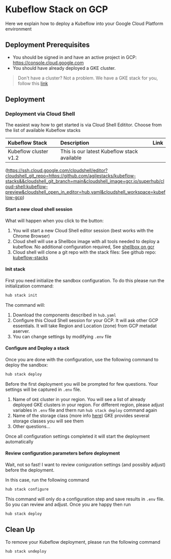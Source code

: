 # Kubeflow Stack on GCP

Here we explain how to deploy a Kubeflow into your Google Cloud Platform environment

## Deployment Prerequisites

* You should be signed in and have an active project in GCP: https://console.cloud.google.com
* You should have already deployed a GKE cluster. 
 
> Don't have a cluster? Not a problem. We have a GKE stack for you, follow this [link](#)

## Deployment 

### Deployment via Cloud Shell

The easiest way how to get started is via Cloud Shell Edititor. Choose from the list of available Kubeflow stacks

Kubeflow Stack | Description | Link
:--------------|:------------|:-----
Kubeflow cluster v1.2 | This is our latest Kubeflow stack available | 
(https://ssh.cloud.google.com/cloudshell/editor?cloudshell_git_repo=https://github.com/agilestacks/kubeflow-stacks&&cloudshell_git_branch=main&cloudshell_image=gcr.io/superhub/cloud-shell:kubeflow-preview&cloudshell_open_in_editor=hub.yaml&cloudshell_workspace=kubeflow-gcp)

#### Start a new cloud shell session

What will happen when you click to the button:

1. You will start a new Cloud Shell editor session (best works with the Chrome Browser)
2. Cloud shell will use a Shellbox image with all tools needed to deploy a kubeflow. No additional configuration required, See [shellbox on gcr](gcr.io/superhub/cloud-shell:kubeflow-preview)
3. Cloud shell will clone a git repo with the stack files: See github repo: [kubeflow-stacks](https://github.com/agilestacks/kubeflow-stacks/tree/main/kubeflow-gcp)

#### Init stack

First you need initialize the sandbox configuration.
To do this please run the initialization command:

```bash
hub stack init
```

The command will:

1. Download the components described in `hub.yaml` 
2. Configure this Cloud Shell session for your GCP. It will ask other GCP essentials. It will take Region and Location (zone) from GCP metadat aserver.
3. You can change settings by modifying `.env` file

#### Configure and Deploy a stack

Once you are done with the configuration, use the following command to deploy the sandbox:

```bash
hub stack deploy
```

Before the first deployment you will be prompted for few questions. Your settings will be captured in `.env` file. 

1. Name of `GKE` cluster in your region. You will see a list of already deployed GKE clusters in your region. For different region, please adjust variables in `.env` file and thern run `hub stack deploy` command again
2. Name of the storage class (more info [here](https://kubernetes.io/docs/concepts/storage/storage-classes/)) GKE provides several storage classes you will see them 
3. Other questions... 

Once all configuration settings completed it will start the deployment automatically

#### Review configuration parameters before deployment

Wait, not so fast! I want to review coniguration settings (and possibly adjust) before the deployment.

In this case, run the following command

```bash
hub stack configure
```

This command will only do a configuration step and save results in `.env` file. So you can review and adjust. Once you are happy then run

```bash
hub stack deploy
```

## Clean Up

To remove your Kubeflow deployment, please run the following command

```
hub stack undeploy
```
